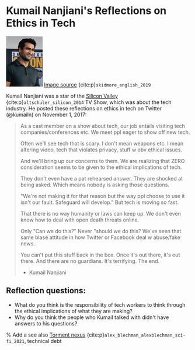 # Kumail Nanjiani's Reflections on Ethics in Tech

![Photo of Kumail Nanjiani](kumail.png) [Image source](https://commons.wikimedia.org/wiki/File:Kumail_Nanjiani_by_Gage_Skidmore_2.jpg) {cite:p}`skidmore_english_2019`


Kumail Nanjiani was a star of the [Silicon Valley](https://www.imdb.com/title/tt2575988/) {cite:p}`altschuler_silicon_2014` TV Show, which was about the tech industry. He posted these reflections on ethics in tech on Twitter (@kumailn) on November 1, 2017:


> As a cast member on a show about tech, our job entails visiting tech companies/conferences etc. We meet ppl eager to show off new tech.
>
> Often we'll see tech that is scary. I don't mean weapons etc. I mean altering video, tech that violates privacy, stuff w obv ethical issues.
>
> And we'll bring up our concerns to them. We are realizing that ZERO consideration seems to be given to the ethical implications of tech.
>
> They don't even have a pat rehearsed answer. They are shocked at being asked. Which means nobody is asking those questions.
>
> "We're not making it for that reason but the way ppl choose to use it isn't our fault. Safeguard will develop." But tech is moving so fast.
>
> That there is no way humanity or laws can keep up. We don't even know how to deal with open death threats online.
>
> Only "Can we do this?" Never "should we do this? We've seen that same blasé attitude in how Twitter or Facebook deal w abuse/fake news.
>
> You can't put this stuff back in the box. Once it's out there, it's out there. And there are no guardians. It's terrifying. The end.
>
> - Kumail Nanjiani


## Reflection questions:
- What do you think is the responsibility of tech workers to think through the ethical implications of what they are making?
- Why do you think the people who Kumail talked with didn't have answers to his questions?


% Add a see also [Torment nexus](https://twitter.com/alexblechman/status/1457842724128833538) {cite:p}`alex_blechman_alexblechman_sci-fi_2021`, technical debt